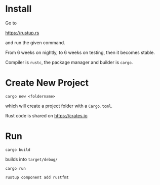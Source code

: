 # Install

Go to

https://rustup.rs

and run the given command.

From 6 weeks on nightly, to 6 weeks on testing, then it becomes stable.

Compiler is `rustc`, the package manager and builder is `cargo`.

# Create New Project

`cargo new <foldername>`

which will create a project folder with a `Cargo.toml`.

Rust code is shared on https://crates.io

# Run

`cargo build`

builds into `target/debug/`

`cargo run`

`rustup component add rustfmt`
